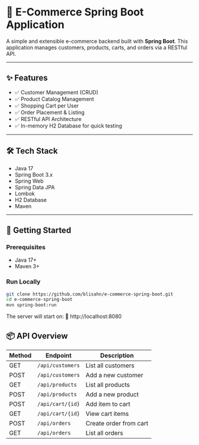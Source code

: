 # 🛒 E-Commerce Spring Boot Application

A simple and extensible e-commerce backend built with **Spring Boot**. This application manages customers, products, carts, and orders via a RESTful API.

---

## ✨ Features

- ✅ Customer Management (CRUD)
- ✅ Product Catalog Management
- ✅ Shopping Cart per User
- ✅ Order Placement & Listing
- ✅ RESTful API Architecture
- ✅ In-memory H2 Database for quick testing

---

## 🛠️ Tech Stack

- Java 17
- Spring Boot 3.x
- Spring Web
- Spring Data JPA
- Lombok
- H2 Database
- Maven

---

## 🚀 Getting Started

### Prerequisites

- Java 17+
- Maven 3+

### Run Locally

```bash
git clone https://github.com/blisahn/e-commerce-spring-boot.git
cd e-commerce-spring-boot
mvn spring-boot:run
```
The server will start on:
📍 http://localhost:8080

## 📦 API Overview

| Method | Endpoint              | Description               |
|--------|-----------------------|---------------------------|
| GET    | `/api/customers`      | List all customers        |
| POST   | `/api/customers`      | Add a new customer        |
| GET    | `/api/products`       | List all products         |
| POST   | `/api/products`       | Add a new product         |
| POST   | `/api/cart/{id}`      | Add item to cart          |
| GET    | `/api/cart/{id}`      | View cart items           |
| POST   | `/api/orders`         | Create order from cart    |
| GET    | `/api/orders`         | List all orders           |
